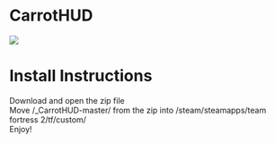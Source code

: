 # CarrotHUD
<img src="http://i.imgur.com/gdhYF3x.png"></img>
# Install Instructions
Download and open the zip file <br />
Move /_CarrotHUD-master/ from the zip into /steam/steamapps/team fortress 2/tf/custom/ <br />
Enjoy!
